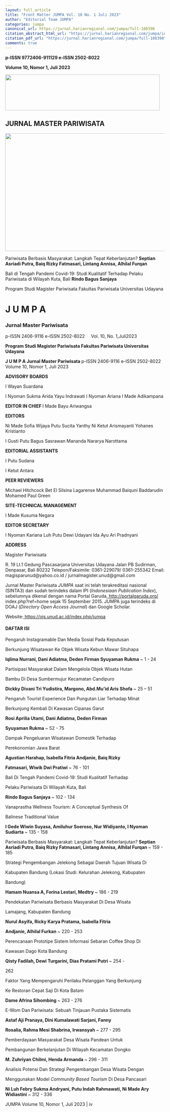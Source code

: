 ```yaml
---
layout: full_article
title: "Front Matter JUMPA Vol. 10 No. 1 Juli 2023"
author: "Editorial Team JUMPA"
categories: jumpa
canonical_url: https://jurnal.harianregional.com/jumpa/full-108398 
citation_abstract_html_url: "https://jurnal.harianregional.com/jumpa/id-108398"
citation_pdf_url: "https://jurnal.harianregional.com/jumpa/full-108398"  
comments: true
---
```


<p><span class="font8" style="font-weight:bold;">p-ISSN 9772406-911129 e-ISSN 2502-8022</span></p>
<p><span class="font8" style="font-weight:bold;">Volume 10, Nomor 1, Juli 2023</span></p><img src="https://jurnal.harianregional.com/media/108398-1.jpg" alt="" style="width:366pt;height:85pt;"><a name="caption1"></a>
<h2><a name="bookmark0"></a><span class="font0" style="font-weight:bold;"><a name="bookmark1"></a>JURNAL MASTER PARIWISATA</span></h2><img src="https://jurnal.harianregional.com/media/108398-2.jpg" alt="" style="width:454pt;height:278pt;">
<p><span class="font9">Pariwisata Berbasis Masyarakat: Langkah Tepat Keberlanjutan? </span><span class="font9" style="font-weight:bold;">Septian Asriadi Putra, Baiq Rizky Fatmasari, Lintang Annisa, Alhilal Furqan</span></p>
<p><span class="font9">Bali di Tengah Pandemi Covid-19: Studi Kualitatif Terhadap Pelaku Pariwisata di Wilayah Kuta, Bali </span><span class="font9" style="font-weight:bold;">Rindo Bagus Sanjaya</span></p>
<p><span class="font4">Program Studi Magister Pariwisata Fakultas Pariwisata Universitas Udayana</span></p><a name="caption2"></a>
<h1><a name="bookmark2"></a><span class="font7" style="font-weight:bold;"><a name="bookmark3"></a>J U M P A</span></h1>
<h3><a name="bookmark4"></a><span class="font6"><a name="bookmark5"></a>Jurnal Master Pariwisata</span></h3>
<p><span class="font3">p-ISSN 2406-9116 e-ISSN 2502-8022 &nbsp;&nbsp;&nbsp;&nbsp;Vol. 10, No. 1,Juli2023</span></p>
<p><span class="font5" style="font-weight:bold;">Program Studi Magister Pariwisata Fakultas Pariwisata Universitas Udayana</span></p>
<p><span class="font6" style="font-weight:bold;">J U M P A </span><span class="font5" style="font-weight:bold;">Jurnal Master Pariwisata </span><span class="font1">p-ISSN 2406-9116 e-ISSN 2502-8022 Volume 10, Nomor 1, Juli 2023</span></p>
<p><span class="font1" style="font-weight:bold;">ADVISORY BOARDS</span></p>
<p><span class="font1">I Wayan Suardana</span></p>
<p><span class="font1">I Nyoman Sukma Arida Yayu Indrawati I Nyoman Ariana I Made Adikampana</span></p>
<p><span class="font1" style="font-weight:bold;">EDITOR IN CHIEF </span><span class="font1">I Made Bayu Ariwangsa</span></p>
<p><span class="font1" style="font-weight:bold;">EDITORS</span></p>
<p><span class="font1">Ni Made Sofia Wijaya Putu Sucita Yanthy Ni Ketut Arismayanti Yohanes Kristianto</span></p>
<p><span class="font1">I Gusti Putu Bagus Sasrawan Mananda Nararya Narottama</span></p>
<p><span class="font1" style="font-weight:bold;">EDITORIAL ASSISTANTS</span></p>
<p><span class="font1">I Putu Sudana</span></p>
<p><span class="font1">I Ketut Antara</span></p>
<p><span class="font1" style="font-weight:bold;">PEER REVIEWERS</span></p>
<p><span class="font1">Michael Hitchcock Bet El Silsina Lagarense Muhammad Baiquni Baddarudin Mohamed Paul Green</span></p>
<p><span class="font1" style="font-weight:bold;">SITE-TECHNICAL MANAGEMENT</span></p>
<p><span class="font1">I Made Kusuma Negara</span></p>
<p><span class="font1" style="font-weight:bold;">EDITOR SECRETARY</span></p>
<p><span class="font1">I Nyoman Kariana Luh Putu Dewi Udayani Ida Ayu Ari Pradnyani</span></p>
<p><span class="font1" style="font-weight:bold;">ADDRESS</span></p>
<p><span class="font1">Magister Pariwisata</span></p>
<p><span class="font1">R. 19 Lt.1 Gedung Pascasarjana Universitas Udayana Jalan PB Sudirman, Denpasar, Bali 80232 Telepon/Faksimile: 0361-229079/ 0361-255342 Email: magisparunud@yahoo.co.id / jurnalmagister.unud@gmail.com</span></p>
<p><span class="font1">Jurnal Master Pariwisata </span><span class="font1" style="font-style:italic;">JUMPA</span><span class="font1"> saat ini telah terakreditasi nasional (SINTA3) dan sudah terindeks dalam IPI (</span><span class="font1" style="font-style:italic;">Indonesiaan Publication Index</span><span class="font1">), sebelumnya dikenal dengan nama Portal Garuda,</span><a href="http://portalgaruda.org/"><span class="font1"> http://portalgaruda.org/ </span></a><span class="font1">index.php?ref=home sejak 15 September 2015. JUMPA juga terindeks di DOAJ (</span><span class="font1" style="font-style:italic;">Directory Open Access Journal</span><span class="font1">) dan Google Scholar.</span></p>
<p><span class="font1">Website:</span><a href="https://ojs.unud.ac.id/index.php/jumpa"><span class="font1"> https://ojs.unud.ac.id/index.php/jumpa</span></a></p>
<h4><a name="bookmark6"></a><span class="font5" style="font-weight:bold;"><a name="bookmark7"></a>DAFTAR ISI</span></h4>
<p><span class="font4">Pengaruh Instagramable Dan Media Sosial Pada Keputusan</span></p>
<p><span class="font4">Berkunjung Wisatawan Ke Objek Wisata Kebun Mawar Situhapa</span></p>
<p><span class="font4" style="font-weight:bold;">Iqlima Nurrani, Dani Adiatma, Deden Firman Syuyaman Rukma </span><span class="font4">~ 1 - 24</span></p>
<p><span class="font4">Partisipasi Masyarakat Dalam Mengelola Objek Wisata Hutan</span></p>
<p><span class="font4">Bambu Di Desa Sumbermujur Kecamatan Candipuro</span></p>
<p><span class="font4" style="font-weight:bold;">Dickky Divani Tri Yudistira, Margono, Abd.Mu’id Aris Shofa </span><span class="font4">~ 25 – 51</span></p>
<p><span class="font4">Pengaruh Tourist Experience Dan Pungutan Liar Terhadap Minat</span></p>
<p><span class="font4">Berkunjung Kembali Di Kawasan Cipanas Garut</span></p>
<p><span class="font4" style="font-weight:bold;">Rosi Aprilia Utami, Dani Adiatma, Deden Firman</span></p>
<p><span class="font4" style="font-weight:bold;">Syuyaman Rukma </span><span class="font4">~ 52 - 75</span></p>
<p><span class="font4">Dampak Pengeluaran Wisatawan Domestik Terhadap</span></p>
<p><span class="font4">Perekonomian Jawa Barat</span></p>
<p><span class="font4" style="font-weight:bold;">Agustian Harahap, Isabella Fitria Andjanie, Baiq Rizky</span></p>
<p><span class="font4" style="font-weight:bold;">Fatmasari, Wiwik Dwi Pratiwi </span><span class="font4">~ 76 - 101</span></p>
<p><span class="font4">Bali Di Tengah Pandemi Covid-19: Studi Kualitatif Terhadap</span></p>
<p><span class="font4">Pelaku Pariwisata Di Wilayah Kuta, Bali</span></p>
<p><span class="font4" style="font-weight:bold;">Rindo Bagus Sanjaya </span><span class="font4">~ 102 - 134</span></p>
<p><span class="font4">Vanaprastha Wellness Tourism: A Conceptual Synthesis Of</span></p>
<p><span class="font4">Balinese Traditional Value</span></p>
<p><span class="font4" style="font-weight:bold;">I Gede Wiwin Suyasa, Amiluhur Soeroso, Nur Widiyanto, I Nyoman Sudiarta </span><span class="font4">~ 135 - 158</span></p>
<p><span class="font4">Pariwisata Berbasis Masyarakat: Langkah Tepat Keberlanjutan? </span><span class="font4" style="font-weight:bold;">Septian Asriadi Putra, Baiq Rizky Fatmasari, Lintang Annisa, Alhilal Furqan </span><span class="font4">~ 159 - 185</span></p>
<p><span class="font4">Strategi Pengembangan Jelekong Sebagai Daerah Tujuan Wisata Di</span></p>
<p><span class="font4">Kabupaten Bandung (Lokasi Studi: Kelurahan Jelekong, Kabupaten</span></p>
<p><span class="font4">Bandung)</span></p>
<p><span class="font4" style="font-weight:bold;">Hamam Nuansa A, Forina Lestari, Medtry </span><span class="font4">~ 186 - 219</span></p>
<p><span class="font4">Pendekatan Pariwisata Berbasis Masyarakat Di Desa Wisata</span></p>
<p><span class="font4">Lamajang, Kabupaten Bandung</span></p>
<p><span class="font4" style="font-weight:bold;">Nurul Asyifa, Ricky Karya Pratama, Isabella Fitria</span></p>
<p><span class="font4" style="font-weight:bold;">Andjanie, Alhilal Furkan </span><span class="font4">~ 220 - 253</span></p>
<p><span class="font4">Perencanaan Prototipe Sistem Informasi Sebaran Coffee Shop Di</span></p>
<p><span class="font4">Kawasan Dago Kota Bandung</span></p>
<p><span class="font4" style="font-weight:bold;">Qisty Fadilah, Dewi Turgarini, Dias Pratami Putri </span><span class="font4">~ 254 -</span></p>
<p><span class="font4">262</span></p>
<p><span class="font4">Faktor Yang Mempengaruhi Perilaku Pelanggan Yang Berkunjung</span></p>
<p><span class="font4">Ke Restoran Cepat Saji Di Kota Batam</span></p>
<p><span class="font4" style="font-weight:bold;">Dame Afrina Sihombing </span><span class="font4">~ 263 - 276</span></p>
<p><span class="font4">E-Wom Dan Pariwisata: Sebuah Tinjauan Pustaka Sistematis</span></p>
<p><span class="font4" style="font-weight:bold;">Astaf Aji Pranaya, Dini Kumalawati Sarjani, Fanny</span></p>
<p><span class="font4" style="font-weight:bold;">Rosalia, Rahma Mesi Shabrina, Irwansyah </span><span class="font4">~ 277 - 295</span></p>
<p><span class="font4">Pemberdayaan Masyarakat Desa Wisata Pandean Untuk</span></p>
<p><span class="font4">Pembangunan Berkelanjutan Di Wilayah Kecamatan Dongko</span></p>
<p><span class="font4" style="font-weight:bold;">M. Zuhriyan Chilmi, Henda Armanda </span><span class="font4">~ 296 - 311</span></p>
<p><span class="font4">Analisis Potensi Dan Strategi Pengembangan Desa Wisata Dengan</span></p>
<p><span class="font4">Menggunakan Model </span><span class="font4" style="font-style:italic;">Community Based Tourism</span><span class="font4"> Di Desa Pancasari</span></p>
<p><span class="font4" style="font-weight:bold;">Ni Luh Febry Sukma Andryani, Putu Indah Rahmawati, Ni Made Ary Widiastini </span><span class="font4">~ 312 - 336</span></p>
<p><span class="font2">JUMPA Volume 10, Nomor 1, Juli 2023 </span><span class="font3">| iv</span></p>